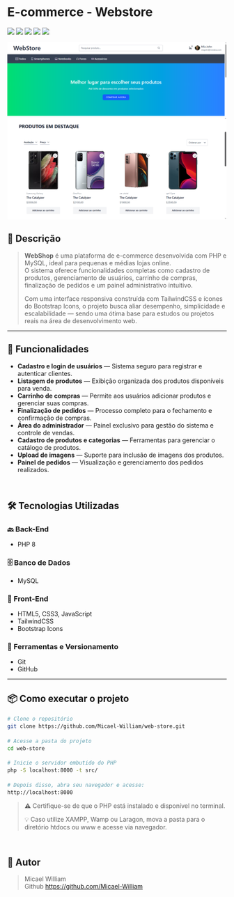 <h1>E-commerce - Webstore</h1>
<p align="left">
  <a href="#"><img src="https://img.shields.io/badge/PHP%208-blue?style=flat-square&logo=php"></a>
  <a href="#"><img src="https://img.shields.io/badge/MySQL-lightgrey?style=flat-square&logo=sqlite"></a>
  <a href="#"><img src="https://img.shields.io/badge/HTML%2FCSS%2FJS-orange?style=flat-square&logo=javascript"></a>
  <a href="#"><img src="https://img.shields.io/badge/GIT-blue?style=flat-square&logo=GIT"></a>
  <a href="#"><img src="https://img.shields.io/badge/license-MIT-green?style=flat-square"></a>
</p>


<img src="src/Lib/img/print-inicio.png" alt="Tela de Login" width="600"/>
<img src="src/Lib/img/print-produtos.png" alt="Tela de Login" width="600"/>



## 📄 Descrição

> **WebShop** é uma plataforma de e-commerce desenvolvida com PHP e MySQL, ideal para pequenas e médias lojas online.  
> O sistema oferece funcionalidades completas como cadastro de produtos, gerenciamento de usuários, carrinho de compras, finalização de pedidos e um painel administrativo intuitivo.  
>
> Com uma interface responsiva construída com TailwindCSS e ícones do Bootstrap Icons, o projeto busca aliar desempenho, simplicidade e escalabilidade — sendo uma ótima base para estudos ou projetos reais na área de desenvolvimento web.

---

## 🚀 Funcionalidades

- **Cadastro e login de usuários** — Sistema seguro para registrar e autenticar clientes.
- **Listagem de produtos** — Exibição organizada dos produtos disponíveis para venda.
- **Carrinho de compras** — Permite aos usuários adicionar produtos e gerenciar suas compras.
- **Finalização de pedidos** — Processo completo para o fechamento e confirmação de compras.
- **Área do administrador** — Painel exclusivo para gestão do sistema e controle de vendas.
- **Cadastro de produtos e categorias** — Ferramentas para gerenciar o catálogo de produtos.
- **Upload de imagens** — Suporte para inclusão de imagens dos produtos.
- **Painel de pedidos** — Visualização e gerenciamento dos pedidos realizados.


<br>

## 🛠️ Tecnologias Utilizadas

### 🔙 Back-End
- PHP 8

### 🗄️ Banco de Dados
- MySQL

### 🎨 Front-End
- HTML5, CSS3, JavaScript
- TailwindCSS
- Bootstrap Icons

### 🧰 Ferramentas e Versionamento
- Git
- GitHub


---

## 📦 Como executar o projeto

```bash
# Clone o repositório
git clone https://github.com/Micael-William/web-store.git

# Acesse a pasta do projeto
cd web-store

# Inicie o servidor embutido do PHP
php -S localhost:8000 -t src/

# Depois disso, abra seu navegador e acesse:
http://localhost:8000
```
>⚠️ Certifique-se de que o PHP está instalado e disponível no terminal.
>
>💡 Caso utilize XAMPP, Wamp ou Laragon, mova a pasta para o diretório htdocs ou www e acesse via navegador.
<br>



## 👤 Autor
>Micael William<br>
Github https://github.com/Micael-William
